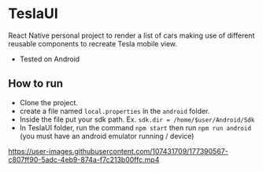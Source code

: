 # TeslaUI
React Native personal project to render a list of cars making use of different reusable components to recreate Tesla mobile view.
- Tested on Android

## How to run
- Clone the project.
- create a file named ```local.properties``` in the ```android``` folder.
- Inside the file put your sdk path. Ex. ```sdk.dir = /home/$user/Android/Sdk```
- In TeslaUI folder, run the command ```npm start``` then run ```npm run android``` (you must have an android emulator running / device)

https://user-images.githubusercontent.com/107431709/177390567-c807ff90-5adc-4eb9-874a-f7c213b00ffc.mp4

